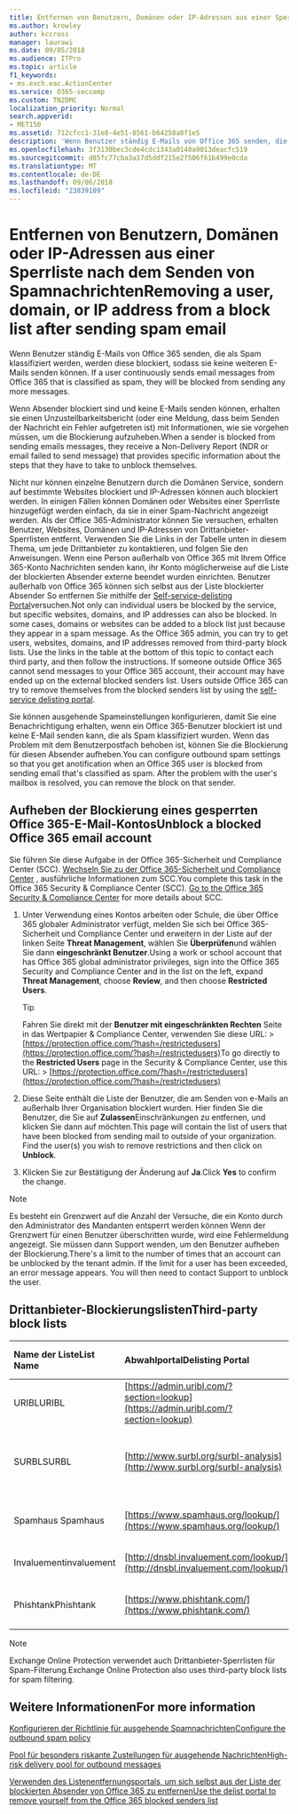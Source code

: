 ```yaml
---
title: Entfernen von Benutzern, Domänen oder IP-Adressen aus einer Sperrliste nach dem Senden von Spamnachrichten
ms.author: krowley
author: kccross
manager: laurawi
ms.date: 09/05/2018
ms.audience: ITPro
ms.topic: article
f1_keywords:
- ms.exch.eac.ActionCenter
ms.service: O365-seccomp
ms.custom: TN2DMC
localization_priority: Normal
search.appverid:
- MET150
ms.assetid: 712cfcc1-31e8-4e51-8561-b64258a8f1e5
description: 'Wenn Benutzer ständig E-Mails von Office 365 senden, die als Spam klassifiziert werden, werden diese blockiert, sodass sie keine weiteren E-Mails senden können. '
ms.openlocfilehash: 3f3130bec3cde4cdc1343a0140a9013deacfc519
ms.sourcegitcommit: d85fc77cba3a17d5ddf215e2f506f61b499e0cda
ms.translationtype: MT
ms.contentlocale: de-DE
ms.lasthandoff: 09/06/2018
ms.locfileid: "23839109"
---
```

# <a name="removing-a-user-domain-or-ip-address-from-a-block-list-after-sending-spam-email"></a><span data-ttu-id="59638-103">Entfernen von Benutzern, Domänen oder IP-Adressen aus einer Sperrliste nach dem Senden von Spamnachrichten</span><span class="sxs-lookup"><span data-stu-id="59638-103">Removing a user, domain, or IP address from a block list after sending spam email</span></span>

<span data-ttu-id="59638-104">Wenn Benutzer ständig E-Mails von Office 365 senden, die als Spam klassifiziert werden, werden diese blockiert, sodass sie keine weiteren E-Mails senden können. </span><span class="sxs-lookup"><span data-stu-id="59638-104">If a user continuously sends email messages from Office 365 that is classified as spam, they will be blocked from sending any more messages.</span></span> 
  
<span data-ttu-id="59638-105">
Wenn Absender blockiert sind und keine E-Mails senden können, erhalten sie einen Unzustellbarkeitsbericht (oder eine Meldung, dass beim Senden der Nachricht ein Fehler aufgetreten ist) mit Informationen, wie sie vorgehen müssen, um die Blockierung aufzuheben.</span><span class="sxs-lookup"><span data-stu-id="59638-105">When a sender is blocked from sending emails messages, they receive a Non-Delivery Report (NDR or email failed to send message) that provides specific information about the steps that they have to take to unblock themselves.</span></span>
  
<span data-ttu-id="59638-p101">Nicht nur können einzelne Benutzern durch die Domänen Service, sondern auf bestimmte Websites blockiert und IP-Adressen können auch blockiert werden. In einigen Fällen können Domänen oder Websites einer Sperrliste hinzugefügt werden einfach, da sie in einer Spam-Nachricht angezeigt werden. Als der Office 365-Administrator können Sie versuchen, erhalten Benutzer, Websites, Domänen und IP-Adressen von Drittanbieter-Sperrlisten entfernt. Verwenden Sie die Links in der Tabelle unten in diesem Thema, um jede Drittanbieter zu kontaktieren, und folgen Sie den Anweisungen. Wenn eine Person außerhalb von Office 365 mit Ihrem Office 365-Konto Nachrichten senden kann, ihr Konto möglicherweise auf die Liste der blockierten Absender externe beendet wurden einrichten. Benutzer außerhalb von Office 365 können sich selbst aus der Liste blockierter Absender So entfernen Sie mithilfe der [Self-service-delisting Portal](https://technet.microsoft.com/library/mt661881%28v=exchg.150%29.aspx)versuchen.</span><span class="sxs-lookup"><span data-stu-id="59638-p101">Not only can individual users be blocked by the service, but specific websites, domains, and IP addresses can also be blocked. In some cases, domains or websites can be added to a block list just because they appear in a spam message. As the Office 365 admin, you can try to get users, websites, domains, and IP addresses removed from third-party block lists. Use the links in the table at the bottom of this topic to contact each third party, and then follow the instructions. If someone outside Office 365 cannot send messages to your Office 365 account, their account may have ended up on the external blocked senders list. Users outside Office 365 can try to remove themselves from the blocked senders list by using the [self-service delisting portal](https://technet.microsoft.com/library/mt661881%28v=exchg.150%29.aspx).</span></span>
  
<span data-ttu-id="59638-p102">Sie können ausgehende Spameinstellungen konfigurieren, damit Sie eine Benachrichtigung erhalten, wenn ein Office 365-Benutzer blockiert ist und keine E-Mail senden kann, die als Spam klassifiziert wurden. Wenn das Problem mit dem Benutzerpostfach behoben ist, können Sie die Blockierung für diesen Absender aufheben.</span><span class="sxs-lookup"><span data-stu-id="59638-p102">You can configure outbound spam settings so that you get anotification when an Office 365 user is blocked from sending email that's classified as spam. After the problem with the user's mailbox is resolved, you can remove the block on that sender.</span></span>
  
## <a name="unblock-a-blocked-office-365-email-account"></a><span data-ttu-id="59638-114">Aufheben der Blockierung eines gesperrten Office 365-E-Mail-Kontos</span><span class="sxs-lookup"><span data-stu-id="59638-114">Unblock a blocked Office 365 email account</span></span>

<span data-ttu-id="59638-p103">Sie führen Sie diese Aufgabe in der Office 365-Sicherheit und Compliance Center (SCC). [Wechseln Sie zu der Office 365-Sicherheit und Compliance Center](go-to-the-securitycompliance-center.md) , ausführliche Informationen zum SCC.</span><span class="sxs-lookup"><span data-stu-id="59638-p103">You complete this task in the Office 365 Security & Compliance Center (SCC). [Go to the Office 365 Security & Compliance Center](go-to-the-securitycompliance-center.md) for more details about SCC.</span></span>

1. <span data-ttu-id="59638-117">Unter Verwendung eines Kontos arbeiten oder Schule, die über Office 365 globaler Administrator verfügt, melden Sie sich bei Office 365-Sicherheit und Compliance Center und erweitern in der Liste auf der linken Seite **Threat Management**, wählen Sie **Überprüfen**und wählen Sie dann **eingeschränkt Benutzer**.</span><span class="sxs-lookup"><span data-stu-id="59638-117">Using a work or school account that has Office 365 global administrator privileges, sign into the Office 365 Security and Compliance Center and in the list on the left, expand **Threat Management**, choose **Review**, and then choose **Restricted Users**.</span></span>
    
    > [!TIP]
    > <span data-ttu-id="59638-118">Fahren Sie direkt mit der **Benutzer mit eingeschränkten Rechten** Seite in das Wertpapier &amp; Compliance Center, verwenden Sie diese URL: >[https://protection.office.com/?hash=/restrictedusers](https://protection.office.com/?hash=/restrictedusers)</span><span class="sxs-lookup"><span data-stu-id="59638-118">To go directly to the **Restricted Users** page in the Security &amp; Compliance Center, use this URL: > [https://protection.office.com/?hash=/restrictedusers](https://protection.office.com/?hash=/restrictedusers)</span></span>

2. <span data-ttu-id="59638-p104">Diese Seite enthält die Liste der Benutzer, die am Senden von e-Mails an außerhalb Ihrer Organisation blockiert wurden.  Hier finden Sie die Benutzer, die Sie auf **Zulassen**Einschränkungen zu entfernen, und klicken Sie dann auf möchten.</span><span class="sxs-lookup"><span data-stu-id="59638-p104">This page will contain the list of users that have been blocked from sending mail to outside of your organization.  Find the user(s) you wish to remove restrictions and then click on **Unblock**.</span></span>

3. <span data-ttu-id="59638-121">Klicken Sie zur Bestätigung der Änderung auf **Ja**.</span><span class="sxs-lookup"><span data-stu-id="59638-121">Click **Yes** to confirm the change.</span></span> 
    
> [!NOTE]
> <span data-ttu-id="59638-p105">Es besteht ein Grenzwert auf die Anzahl der Versuche, die ein Konto durch den Administrator des Mandanten entsperrt werden können Wenn der Grenzwert für einen Benutzer überschritten wurde, wird eine Fehlermeldung angezeigt. Sie müssen dann Support wenden, um den Benutzer aufheben der Blockierung.</span><span class="sxs-lookup"><span data-stu-id="59638-p105">There's a limit to the number of times that an account can be unblocked by the tenant admin. If the limit for a user has been exceeded, an error message appears. You will then need to contact Support to unblock the user.</span></span> 
  
## <a name="third-party-block-lists"></a><span data-ttu-id="59638-124">Drittanbieter-Blockierungslisten</span><span class="sxs-lookup"><span data-stu-id="59638-124">Third-party block lists</span></span>

|<span data-ttu-id="59638-125">**Name der Liste**</span><span class="sxs-lookup"><span data-stu-id="59638-125">**List Name**</span></span>|<span data-ttu-id="59638-126">**Abwahlportal**</span><span class="sxs-lookup"><span data-stu-id="59638-126">**Delisting Portal**</span></span>|<span data-ttu-id="59638-127">**Weitere Informationen**</span><span class="sxs-lookup"><span data-stu-id="59638-127">**For more information**</span></span>|
|:-----|:-----|:-----|
|<span data-ttu-id="59638-128">URIBL</span><span class="sxs-lookup"><span data-stu-id="59638-128">URIBL</span></span>  <br/> |[https://admin.uribl.com/?section=lookup](https://admin.uribl.com/?section=lookup) <br/> |[<span data-ttu-id="59638-129">URIBL-website</span><span class="sxs-lookup"><span data-stu-id="59638-129">URIBL website </span></span>](https://uribl.com/) <br/> |
|<span data-ttu-id="59638-130">SURBL</span><span class="sxs-lookup"><span data-stu-id="59638-130">SURBL</span></span>  <br/> |[http://www.surbl.org/surbl-analysis](http://www.surbl.org/surbl-analysis) <br/> |[<span data-ttu-id="59638-131">Einführung in SURBL URI Reputation Daten</span><span class="sxs-lookup"><span data-stu-id="59638-131">Introducing SURBL URI reputation data</span></span>](http://www.surbl.org/) <br/> |
|<span data-ttu-id="59638-132">Spamhaus </span><span class="sxs-lookup"><span data-stu-id="59638-132">Spamhaus</span></span>  <br/> |[https://www.spamhaus.org/lookup/](https://www.spamhaus.org/lookup/) <br/> |[<span data-ttu-id="59638-133">Grundlegendes zu DNSBL filtern</span><span class="sxs-lookup"><span data-stu-id="59638-133">Understanding DNSBL Filtering</span></span>](https://www.spamhaus.org/whitepapers/dnsbl_function/) <br/> |
|<span data-ttu-id="59638-134">Invaluement</span><span class="sxs-lookup"><span data-stu-id="59638-134">invaluement</span></span>  <br/> |[http://dnsbl.invaluement.com/lookup/](http://dnsbl.invaluement.com/lookup/) <br/> |[<span data-ttu-id="59638-135">Anti Anti-Spam-Liste</span><span class="sxs-lookup"><span data-stu-id="59638-135">invaluement anti-spam list</span></span>](http://dnsbl.invaluement.com/) <br/> |
|<span data-ttu-id="59638-136">Phishtank</span><span class="sxs-lookup"><span data-stu-id="59638-136">Phishtank</span></span>  <br/> |[https://www.phishtank.com/](https://www.phishtank.com/) <br/> |[<span data-ttu-id="59638-137">PhishTank – häufig gestellte Fragen</span><span class="sxs-lookup"><span data-stu-id="59638-137">PhishTank FAQ</span></span>](https://www.phishtank.com/faq.php) <br/> |
   
> [!NOTE]
> <span data-ttu-id="59638-138">Exchange Online Protection verwendet auch Drittanbieter-Sperrlisten für Spam-Filterung.</span><span class="sxs-lookup"><span data-stu-id="59638-138">Exchange Online Protection also uses third-party block lists for spam filtering.</span></span> 
   
## <a name="for-more-information"></a><span data-ttu-id="59638-139">Weitere Informationen</span><span class="sxs-lookup"><span data-stu-id="59638-139">For more information</span></span>

[<span data-ttu-id="59638-140">Konfigurieren der Richtlinie für ausgehende Spamnachrichten</span><span class="sxs-lookup"><span data-stu-id="59638-140">Configure the outbound spam policy</span></span>](configure-the-outbound-spam-policy.md)
  
[<span data-ttu-id="59638-141">Pool für besonders riskante Zustellungen für ausgehende Nachrichten</span><span class="sxs-lookup"><span data-stu-id="59638-141">High-risk delivery pool for outbound messages</span></span>](high-risk-delivery-pool-for-outbound-messages.md)

[<span data-ttu-id="59638-142">Verwenden des Listenentfernungsportals, um sich selbst aus der Liste der blockierten Absender von Office 365 zu entfernen</span><span class="sxs-lookup"><span data-stu-id="59638-142">Use the delist portal to remove yourself from the Office 365 blocked senders list</span></span>](use-the-delist-portal-to-remove-yourself-from-the-office-365-blocked-senders-lis.md)
  

  

